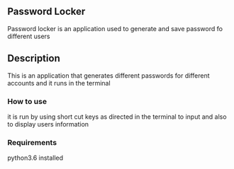 ## Password Locker
Password locker is an application used to generate and save password fo different users
## Description 
This is an application that generates different passwords for different accounts and it runs in the terminal
### How to use 
it is run by using short cut  keys as directed in the terminal to input and also to display users information
### Requirements
python3.6 installed
